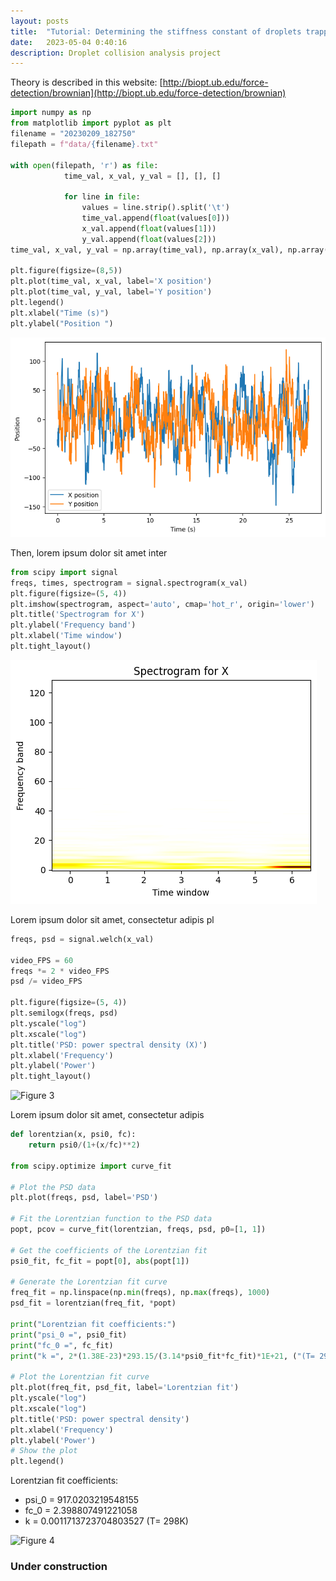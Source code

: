 ```yaml
---
layout: posts
title:  "Tutorial: Determining the stiffness constant of droplets trapped by optical tweezers"
date:   2023-05-04 0:40:16
description: Droplet collision analysis project
---
```

Theory is described in this website: [http://biopt.ub.edu/force-detection/brownian](http://biopt.ub.edu/force-detection/brownian)

```python
import numpy as np
from matplotlib import pyplot as plt
filename = "20230209_182750"
filepath = f"data/{filename}.txt"

with open(filepath, 'r') as file:
            time_val, x_val, y_val = [], [], []

            for line in file:
                values = line.strip().split('\t')
                time_val.append(float(values[0]))
                x_val.append(float(values[1]))
                y_val.append(float(values[2]))
time_val, x_val, y_val = np.array(time_val), np.array(x_val), np.array(y_val)

plt.figure(figsize=(8,5))
plt.plot(time_val, x_val, label='X position')
plt.plot(time_val, y_val, label='Y position')
plt.legend()
plt.xlabel("Time (s)")
plt.ylabel("Position ")
```

![Figure 1](/assets/images/20230504/20230504_position.png)

Then, lorem ipsum dolor sit amet inter

```python
from scipy import signal
freqs, times, spectrogram = signal.spectrogram(x_val)
plt.figure(figsize=(5, 4))
plt.imshow(spectrogram, aspect='auto', cmap='hot_r', origin='lower')
plt.title('Spectrogram for X')
plt.ylabel('Frequency band')
plt.xlabel('Time window')
plt.tight_layout()
```
![Figure 2](/assets/images/20230504/20230504_spectrogram.png)

Lorem ipsum dolor sit amet, consectetur adipis pl 

```python
freqs, psd = signal.welch(x_val)

video_FPS = 60
freqs *= 2 * video_FPS
psd /= video_FPS

plt.figure(figsize=(5, 4))
plt.semilogx(freqs, psd)
plt.yscale("log")
plt.xscale("log")
plt.title('PSD: power spectral density (X)')
plt.xlabel('Frequency')
plt.ylabel('Power')
plt.tight_layout()

```

![Figure 3](/assets/images/20230504_psd.png)

Lorem ipsum dolor sit amet, consectetur adipis

```python
def lorentzian(x, psi0, fc):
    return psi0/(1+(x/fc)**2)

from scipy.optimize import curve_fit

# Plot the PSD data
plt.plot(freqs, psd, label='PSD')

# Fit the Lorentzian function to the PSD data
popt, pcov = curve_fit(lorentzian, freqs, psd, p0=[1, 1])

# Get the coefficients of the Lorentzian fit
psi0_fit, fc_fit = popt[0], abs(popt[1])

# Generate the Lorentzian fit curve
freq_fit = np.linspace(np.min(freqs), np.max(freqs), 1000)
psd_fit = lorentzian(freq_fit, *popt)

print("Lorentzian fit coefficients:")
print("psi_0 =", psi0_fit)
print("fc_0 =", fc_fit)
print("k =", 2*(1.38E-23)*293.15/(3.14*psi0_fit*fc_fit)*1E+21, ("(T= 298K)"))

# Plot the Lorentzian fit curve
plt.plot(freq_fit, psd_fit, label='Lorentzian fit')
plt.yscale("log")
plt.xscale("log")
plt.title('PSD: power spectral density')
plt.xlabel('Frequency')
plt.ylabel('Power')
# Show the plot
plt.legend()
```
Lorentzian fit coefficients:
* psi_0 = 917.0203219548155
* fc_0 = 2.398807491221058
* k = 0.0011713723704803527 (T= 298K)

![Figure 4](/assets/images/20230504_psd_fit.png)

### Under construction